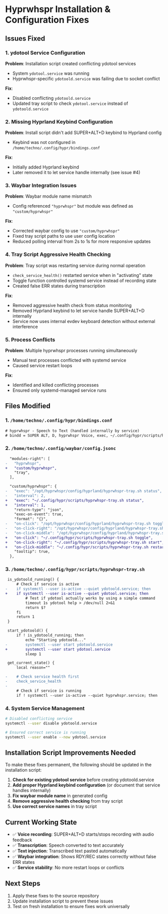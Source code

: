 # Hyprwhspr Installation & Configuration Fixes

## Issues Fixed

### 1. **ydotool Service Configuration**
**Problem**: Installation script created conflicting ydotool services
- System `ydotool.service` was running
- Hyprwhspr-specific `ydotoold.service` was failing due to socket conflict

**Fix**:
- Disabled conflicting `ydotoold.service`
- Updated tray script to check `ydotool.service` instead of `ydotoold.service`

### 2. **Missing Hyprland Keybind Configuration**
**Problem**: Install script didn't add SUPER+ALT+D keybind to Hyprland config
- Keybind was not configured in `/home/techno/.config/hypr/bindings.conf`

**Fix**:
- Initially added Hyprland keybind
- Later removed it to let service handle internally (see issue #4)

### 3. **Waybar Integration Issues**
**Problem**: Waybar module name mismatch
- Config referenced `"hyprwhspr"` but module was defined as `"custom/hyprwhspr"`

**Fix**:
- Corrected waybar config to use `"custom/hyprwhspr"`
- Fixed tray script paths to use user config location
- Reduced polling interval from 2s to 1s for more responsive updates

### 4. **Tray Script Aggressive Health Checking**
**Problem**: Tray script was restarting service during normal operation
- `check_service_health()` restarted service when in "activating" state
- Toggle function controlled systemd service instead of recording state
- Created false ERR states during transcription

**Fix**:
- Removed aggressive health check from status monitoring
- Removed Hyprland keybind to let service handle SUPER+ALT+D internally
- Service now uses internal evdev keyboard detection without external interference

### 5. **Process Conflicts**
**Problem**: Multiple hyprwhspr processes running simultaneously
- Manual test processes conflicted with systemd service
- Caused service restart loops

**Fix**:
- Identified and killed conflicting processes
- Ensured only systemd-managed service runs

## Files Modified

### 1. `/home/techno/.config/hypr/bindings.conf`
```diff
# hyprwhspr - Speech to Text (handled internally by service)
# bindd = SUPER ALT, D, hyprwhspr Voice, exec, ~/.config/hypr/scripts/hyprwhspr-tray.sh toggle
```

### 2. `/home/techno/.config/waybar/config.jsonc`
```diff
  "modules-right": [
-   "hyprwhspr",
+   "custom/hyprwhspr",
    "tray",
  ],

  "custom/hyprwhspr": {
-   "exec": "/opt/hyprwhspr/config/hyprland/hyprwhspr-tray.sh status",
-   "interval": 2,
+   "exec": "~/.config/hypr/scripts/hyprwhspr-tray.sh status",
+   "interval": 1,
    "return-type": "json",
    "exec-on-event": true,
    "format": "{}",
-   "on-click": "/opt/hyprwhspr/config/hyprland/hyprwhspr-tray.sh toggle",
-   "on-click-right": "/opt/hyprwhspr/config/hyprland/hyprwhspr-tray.sh start",
-   "on-click-middle": "/opt/hyprwhspr/config/hyprland/hyprwhspr-tray.sh restart",
+   "on-click": "~/.config/hypr/scripts/hyprwhspr-tray.sh toggle",
+   "on-click-right": "~/.config/hypr/scripts/hyprwhspr-tray.sh start",
+   "on-click-middle": "~/.config/hypr/scripts/hyprwhspr-tray.sh restart",
    "tooltip": true,
  },
```

### 3. `/home/techno/.config/hypr/scripts/hyprwhspr-tray.sh`
```diff
 is_ydotoold_running() {
     # Check if service is active
-    if systemctl --user is-active --quiet ydotoold.service; then
+    if systemctl --user is-active --quiet ydotool.service; then
         # Test if ydotool actually works by using a simple command
         timeout 1s ydotool help > /dev/null 2>&1
         return $?
     fi
     return 1
 }

 start_ydotoold() {
     if ! is_ydotoold_running; then
         echo "Starting ydotoold..."
-        systemctl --user start ydotoold.service
+        systemctl --user start ydotool.service
         sleep 1

 get_current_state() {
     local reason=""

-    # Check service health first
-    check_service_health
-
     # Check if service is running
     if ! systemctl --user is-active --quiet hyprwhspr.service; then
```

### 4. System Service Management
```bash
# Disabled conflicting service
systemctl --user disable ydotoold.service

# Ensured correct service is running
systemctl --user enable --now ydotool.service
```

## Installation Script Improvements Needed

To make these fixes permanent, the following should be updated in the installation script:

1. **Check for existing ydotool service** before creating ydotoold.service
2. **Add proper Hyprland keybind configuration** (or document that service handles internally)
3. **Fix waybar module name** in generated config
4. **Remove aggressive health checking** from tray script
5. **Use correct service names** in tray script

## Current Working State

- ✅ **Voice recording**: SUPER+ALT+D starts/stops recording with audio feedback
- ✅ **Transcription**: Speech converted to text accurately
- ✅ **Text injection**: Transcribed text pasted automatically
- ✅ **Waybar integration**: Shows RDY/REC states correctly without false ERR states
- ✅ **Service stability**: No more restart loops or conflicts

## Next Steps

1. Apply these fixes to the source repository
2. Update installation script to prevent these issues
3. Test on fresh installation to ensure fixes work universally